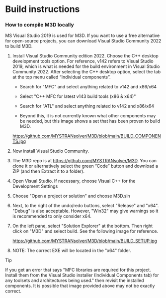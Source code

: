 # Build instructions

### How to compile M3D locally

MS Visual Studio 2019 is used for M3D. If you want to use a free alternative for open-source projects, you can download Visual Studio Community 2022 to build M3D.

1. Install Visual Studio Community edition 2022. Choose the C++ desktop development tools option. For reference, v142 refers to Visual Studio 2019, which is what is needed for the build environment in Visual Studio Community 2022.
After selecting the C++ desktop option, select the tab at the top menu called “Individual components”.

   - Search for "MFC" and select anything related to v142 and x86/x64

   - Select "C++ MFC for latest v143 build tools (x86 & x64)"
   
   - Search for "ATL" and select anything related to v142 and x86/x64
   
   - Beyond this, it is not currently known what other components may be needed, but this image shows a set that has been proven to build M3D.

   https://github.com/MYSTRANsolver/M3D/blob/main/BUILD_COMPONENTS.jpg

2. Now install Visual Studio Community.
2. The M3D repo is at https://github.com/MYSTRANsolver/M3D. You can clone it or alternatively select the green “Code” button and download a ZIP (and then Extract it to a folder).
3. Open Visual Studio. If necessary, choose Visual C++ for the Development Settings
4. Choose "Open a project or solution" and choose M3D.sln
5. Next, to the right of the undo/redo buttons, select "Release" and "x64". "Debug" is also acceptable. However, "Win32" may give warnings so it is recommended to only consider x64.
5. On the left pane, select "Solution Explorer" at the bottom. Then right click on "M3D" and select build. See the following image for reference.

   https://github.com/MYSTRANsolver/M3D/blob/main/BUILD_SETUP.jpg

6. NOTE: The correct EXE will be located in the "x64" folder.

> [!TIP]
> If you get an error that says "MFC libraries are required for this project. Install them from the 
Visual Studio installer (Individual Components tab) for any toolsets and architectures 
being used." then revisit the installed components. It is possible that image provided above may not be exactly correct.
